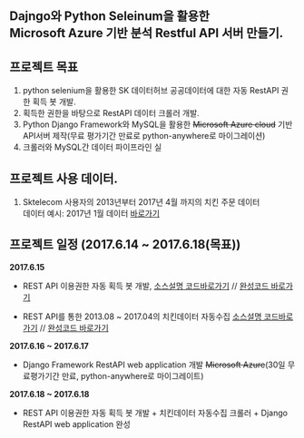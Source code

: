 ## Dajngo와 Python Seleinum을 활용한 <br> Microsoft Azure 기반 분석 Restful API 서버 만들기.

## 프로젝트 목표 
1. python selenium을 활용한 SK 데이터허브 공공데이터에 대한 자동 RestAPI 권한 획득 봇 개발.
2. 획득한 권한을 바탕으로 RestAPI 데이터 크롤러 개발.
3. Python Django Framework와 MySQL을 활용한 ~~Microsoft Azure cloud~~ 기반 API서버 제작(무료 평가기간 만료로 python-anywhere로 마이그레이션) 
4. 크롤러와 MySQL간 데이터 파이프라인 실

## 프로젝트 사용 데이터.
1. Sktelecom 사용자의 2013년부터 2017년 4월 까지의 치킨 주문 데이터<br>
데이터 예시: 2017년 1월 데이터 [바로가기](https://www.bigdatahub.co.kr/product/view.do?pid=1001463)

## 프로젝트 일정 (2017.6.14 ~ 2017.6.18(목표))

**2017.6.15**
* REST API 이용권한 자동 획득 봇 개발, [소스설명 코드바로가기](https://github.com/pizza12333/project_repo/blob/master/project/sk_vis/vis_chiken/DAY_2_REST_API_JSON_2_CSV.ipynb) // [완성코드 바로가기](https://github.com/pizza12333/project_repo/blob/master/project/sk_vis/vis_chiken/module/get_access.py)

* REST API를 통한 2013.08 ~ 2017.04의 치킨데이터 자동수집 [소스설명 코드바로가기](https://github.com/pizza12333/project_repo/blob/master/project/sk_vis/vis_chiken/DAY_2_REST_API_JSON_2_CSV.ipynb) // [완성코드 바로가기](https://github.com/pizza12333/project_repo/blob/master/project/sk_vis/vis_chiken/module/restAPI.py)

**2017.6.16 ~ 2017.6.17**
* Django Framework RestAPI web application 개발 ~~Microsoft Azure~~(30일 무료평가기간 만료, python-anywhere로 마이그레이트)

**2017.6.18 ~ 2017.6.18**
* REST API 이용권한 자동 획득 봇 개발 + 치킨데이터 자동수집 크롤러 + Django RestAPI web application 완성
